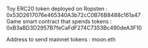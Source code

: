 Toy ERC20 token deployed on Ropsten : 0x53D2617076e465340A3b72cC0B76B8488c161a47  
Game smart contract that spends tokens : 0xB3aBD3D2957B7feCaFdF274C7353Bc490deA3F10  

Address to send mainnet tokens : moon.eth
